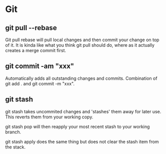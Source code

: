 # Git

## git pull --rebase

Git pull rebase will pull local changes and then commit your change on top of it. It is kinda like what you think git pull should do, where as it actually creates a merge commit first.

## git commit -am "xxx"

Automatically adds all outstanding changes and commits. Combination of git add . and git commit -m "xxx".

## git stash

git stash takes uncommited changes and 'stashes' them away for later use. This reverts them from your working copy.

git stash pop will then reapply your most recent stash to your working branch.

git stash apply does the same thing but does not clear the stash item from the stack.

